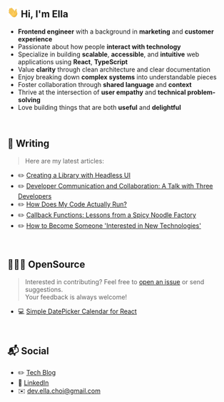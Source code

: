 ## <img src="https://raw.githubusercontent.com/ABSphreak/ABSphreak/master/gifs/Hi.gif" width="25"> Hi, I'm Ella

- **Frontend engineer** with a background in **marketing** and **customer experience**  
- Passionate about how people **interact with technology**
- Specialize in building **scalable**, **accessible**, and **intuitive** web applications using **React**, **TypeScript**
- Value **clarity** through clean architecture and clear documentation
- Enjoy breaking down **complex systems** into understandable pieces
- Foster collaboration through **shared language** and **context**
- Thrive at the intersection of **user empathy** and **technical problem-solving**
- Love building things that are both **useful** and **delightful**


<br/>

## 📝 Writing

> Here are my latest articles:

- ✏️ [Creating a Library with Headless UI](https://devella.oopy.io/b19dcc48-dad5-4fe2-9ee2-a9ed57563b09)
- ✏️ [Developer Communication and Collaboration: A Talk with Three Developers](https://devella.oopy.io/a3a1f2c9-bd4f-44b9-9f85-6879a2c6c738)
- ✏️ [How Does My Code Actually Run?](https://devella.oopy.io/a662c1b4-75ea-4dd0-850d-f4be1dbcdd77)
- ✏️ [Callback Functions: Lessons from a Spicy Noodle Factory](https://devella.oopy.io/4fc9d738-0670-4514-8a6b-18375aad44ce)
- ✏️ [How to Become Someone 'Interested in New Technologies'](https://devella.oopy.io/dab42edc-1308-4aba-8709-e854b1217084)

<br/>

## 👩🏻‍💻 OpenSource

> Interested in contributing? Feel free to [open an issue](https://github.com/ella-yschoi/react-simple-datepicker-calendar/issues) or send suggestions.  
Your feedback is always welcome!

- 💻 [Simple DatePicker Calendar for React](https://github.com/ella-yschoi/react-simple-datepicker-calendar)

<br/>

## 📬 Social

- ✏️ [Tech Blog](https://devella.oopy.io)
- 💼 [LinkedIn](https://www.linkedin.com/in/ella-yschoi)
- ✉️ [dev.ella.choi@gmail.com](mailto:happymondaysu@gmail.com)
